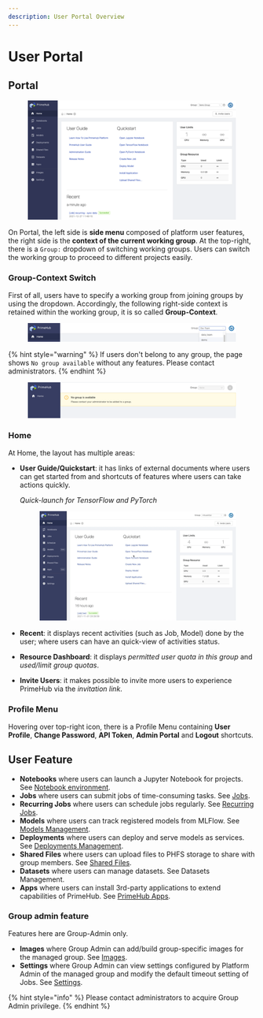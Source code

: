 ```yaml
---
description: User Portal Overview
---
```


# User Portal

## Portal

<figure><img src="../../.gitbook/assets/v311-landing-user.png" alt=""><figcaption></figcaption></figure>

On Portal, the left side is **side menu** composed of platform user features, the right side is the **context of the current working group**. At the top-right, there is a `Group:` dropdown of switching working groups. Users can switch the working group to proceed to different projects easily.

### Group-Context Switch

First of all, users have to specify a working group from joining groups by using the dropdown. Accordingly, the following right-side context is retained within the working group, it is so called **Group-Context**.

<figure><img src="../../.gitbook/assets/group_context.png" alt=""><figcaption></figcaption></figure>

{% hint style="warning" %}
If users don't belong to any group, the page shows `No group available` without any features. Please contact administrators.
{% endhint %}

<figure><img src="../../.gitbook/assets/v3-landing-user-no-group.png" alt=""><figcaption></figcaption></figure>

### Home

At Home, the layout has multiple areas:

*   **User Guide/Quickstart**: it has links of external documents where users can get started from and shortcuts of features where users can take actions quickly.

    _Quick-launch for TensorFlow and PyTorch_

    <figure><img src="../../.gitbook/assets/v39-quick-launch-tf.gif" alt=""><figcaption></figcaption></figure>
* **Recent**: it displays recent activities (such as Job, Model) done by the user; where users can have an quick-view of activities status.
* **Resource Dashboard**: it displays _permitted user quota in this group_ and _used/limit group quotas_.
* **Invite Users**: it makes possible to invite more users to experience PrimeHub via the _invitation link_.

### Profile Menu

Hovering over top-right icon, there is a Profile Menu containing **User Profile**, **Change Password**, **API Token**, **Admin Portal** and **Logout** shortcuts.

## User Feature

* **Notebooks** where users can launch a Jupyter Notebook for projects. See [Notebook environment](../../technology/user-portal/broken-reference/).
* **Jobs** where users can submit jobs of time-consuming tasks. See [Jobs](../../jobs/jobs-recurring-jobs.md).
* **Recurring Jobs** where users can schedule jobs regularly. See [Recurring Jobs](../../jobs/jobs-recurring-jobs.md#recurring-jobs).
* **Models** where users can track registered models from MLFlow. See [Models Management](../../models/model-management-configuration.md).
* **Deployments** where users can deploy and serve models as services. See [Deployments Management](../../technology/user-portal/broken-reference/).
* **Shared Files** where users can upload files to PHFS storage to share with group members. See [Shared Files](../../shared-files.md).
* **Datasets** where users can manage datasets. See Datasets Management.
* **Apps** where users can install 3rd-party applications to extend capabilities of PrimeHub. See [PrimeHub Apps](../../technology/user-portal/broken-reference/).

### Group admin feature

Features here are Group-Admin only.

* **Images** where Group Admin can add/build group-specific images for the managed group. See [Images](../../group-administration/images.md).
* **Settings** where Group Admin can view settings configured by Platform Admin of the managed group and modify the default timeout setting of Jobs. See [Settings](../../group-administration/settings.md).

{% hint style="info" %}
Please contact administrators to acquire Group Admin privilege.
{% endhint %}
